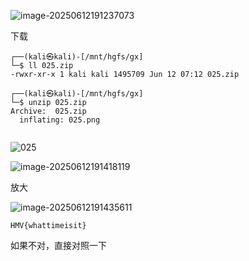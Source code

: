 ![image-20250612191237073](https://7r1umphk.github.io/image/202506121912373.webp)

下载

```
┌──(kali㉿kali)-[/mnt/hgfs/gx]
└─$ ll 025.zip 
-rwxr-xr-x 1 kali kali 1495709 Jun 12 07:12 025.zip
                                                                                                                                                                                   
┌──(kali㉿kali)-[/mnt/hgfs/gx]
└─$ unzip 025.zip 
Archive:  025.zip
  inflating: 025.png                 
                         
```

![025](https://7r1umphk.github.io/image/202506121913972.webp)

![image-20250612191418119](https://7r1umphk.github.io/image/202506121914522.webp)

放大

![image-20250612191435611](https://7r1umphk.github.io/image/202506121914807.webp)

```
HMV{whattimeisit}
```

如果不对，直接对照一下